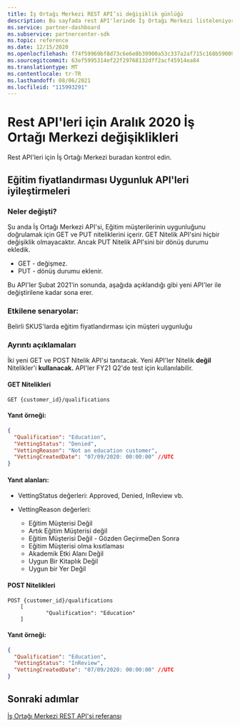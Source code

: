 ```yaml
---
title: İş Ortağı Merkezi REST API’si değişiklik günlüğü
description: Bu sayfada rest API'lerinde İş Ortağı Merkezi listeleniyor
ms.service: partner-dashboard
ms.subservice: partnercenter-sdk
ms.topic: reference
ms.date: 12/15/2020
ms.openlocfilehash: f74f59969bf8d73c6e6e8b39900a53c337a2af715c168b59009792beddf43159
ms.sourcegitcommit: 63ef5995314ef22f29768132dff2acf45914ea84
ms.translationtype: MT
ms.contentlocale: tr-TR
ms.lasthandoff: 08/06/2021
ms.locfileid: "115993291"
---
```

# <a name="december-2020-changes-to-partner-center-rest-apis"></a>Rest API'leri için Aralık 2020 İş Ortağı Merkezi değişiklikleri

Rest API'leri için İş Ortağı Merkezi buradan kontrol edin.

## <a name="enhancements-to-education-pricing-eligibility-apis"></a>Eğitim fiyatlandırması Uygunluk API'leri iyileştirmeleri



### <a name="what-has-changed"></a>Neler değişti?

Şu anda İş Ortağı Merkezi API'si, Eğitim müşterilerinin uygunluğunu doğrulamak için GET ve PUT niteliklerini içerir. GET Nitelik API'sini hiçbir değişiklik olmayacaktır. Ancak PUT Nitelik API'sini bir dönüş durumu ekledik.

- GET - değişmez.
- PUT - dönüş durumu eklenir.

Bu API'ler Şubat 2021'in sonunda, aşağıda açıklandığı gibi yeni API'ler ile değiştirilene kadar sona erer.

### <a name="scenarios-impacted"></a>Etkilene senaryolar:

Belirli SKUS'larda eğitim fiyatlandırması için müşteri uygunluğu

### <a name="detail-descriptions"></a>Ayrıntı açıklamaları

İki yeni GET ve POST Nitelik API'si tanıtacak. Yeni API'ler Nitelik **değil** Nitelikler'i **kullanacak.** API'ler FY21 Q2'de test için kullanılabilir.

#### <a name="get-qualifications"></a>GET Nitelikleri

```http
GET {customer_id}/qualifications
```

#### <a name="response-example"></a>Yanıt örneği:

```json
{
  "Qualification": "Education",
  "VettingStatus": "Denied",
  "VettingReason": "Not an education customer",
  "VettingCreatedDate": "07/09/2020: 00:00:00" //UTC
}
```

#### <a name="response-fields"></a>Yanıt alanları: 

- VettingStatus değerleri: Approved, Denied, InReview vb.

- VettingReason değerleri:
   - Eğitim Müşterisi Değil
   - Artık Eğitim Müşterisi değil
   - Eğitim Müşterisi Değil - Gözden GeçirmeDen Sonra
   - Eğitim Müşterisi olma kısıtlaması
   - Akademik Etki Alanı Değil
   - Uygun Bir Kitaplık Değil
   - Uygun bir Yer Değil
 
#### <a name="post-qualifications"></a>POST Nitelikleri

```http
POST {customer_id}/qualifications
    [
            "Qualification": "Education"
    ]
```

#### <a name="response-example"></a>Yanıt örneği:

```JSON
{
  "Qualification": "Education",
  "VettingStatus": "InReview",
  "VettingCreatedDate": "07/09/2020: 00:00:00" //UTC
}
```

## <a name="next-steps"></a>Sonraki adımlar

[İş Ortağı Merkezi REST API'si referansı](partner-center-rest-api-reference.md)
